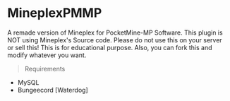 # MineplexPMMP
A remade version of Mineplex for PocketMine-MP Software.
This plugin is NOT using Mineplex's Source code.
Please do not use this on your server or sell this!
This is for educational purpose.
Also, you can fork this and modify whatever you want.
> Requirements
* MySQL
* Bungeecord [Waterdog] 
